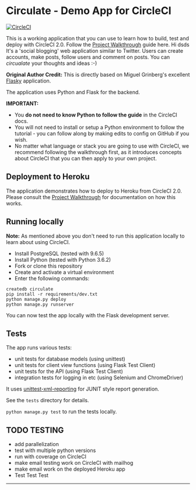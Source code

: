 # Circulate - Demo App for CircleCI

[![CircleCI](https://circleci.com/gh/CircleCI-Public/circleci-demo-python-flask.svg?style=svg&circle-token=6715e4f37e6b8cee04ea7f1812ac00fb135199f9)](https://circleci.com/gh/CircleCI-Public/circleci-demo-python-flask/)

This is a working application that you can use to learn how to build, test and deploy with CircleCI 2.0. Follow the [Project Walkthrough](https://circleci.com/docs/2.0/project-walkthrough/) guide here.
Hi dsds
It's a 'social blogging' web application similar to Twitter. Users can create accounts, make posts, follow users and comment on posts. You can *circualate* your thoughts and ideas :-)

**Original Author Credit:** This is directly based on Miguel Grinberg's excellent [Flasky](https://github.com/miguelgrinberg/flasky) application.

The application uses Python and Flask for the backend.

**IMPORTANT:**

- You **do not need to know Python to follow the guide** in the CircleCI docs.
- You will not need to install or setup a Python environment to follow the tutorial - you can follow along by making edits to config on GitHub if you wish.
- No matter what language or stack you are going to use with CircleCI, we recommend following the walkthrough first, as it introduces concepts about CircleCI that you can then apply to your own project.

## Deployment to Heroku

The application demonstrates how to deploy to Heroku from CircleCI 2.0. Please consult the [Project Walkthrough](https://circleci.com/docs/2.0/project-walkthrough/) for documentation on how this works.

## Running locally

**Note:** As mentioned above you don't need to run this application locally to learn about using CircleCI.

- Install PostgreSQL (tested with 9.6.5)
- Install Python (tested with Python 3.6.2)
- Fork or clone this repository
- Create and activate a virtual environment
- Enter the following commands:

```
createdb circulate
pip install -r requirements/dev.txt
python manage.py deploy
python manage.py runserver
```

You can now test the app locally with the Flask development server.

## Tests

The app runs various tests:

- unit tests for database models (using unittest)
- unit tests for client view functions (using Flask Test Client)
- unit tests for the API (using Flask Test Client)
- integration tests for logging in etc (using Selenium and ChromeDriver)

It uses [unittest-xml-reporting](https://github.com/xmlrunner/unittest-xml-reporting) for JUNIT style report generation.

See the `tests` directory for details.

`python manage.py test` to run the tests locally.


## TODO TESTING

- add parallelization
- test with multiple python versions
- run with coverage on CircleCI
- make email testing work on CircleCI with mailhog
- make email work on the deployed Heroku app
- Test Test Test
---
